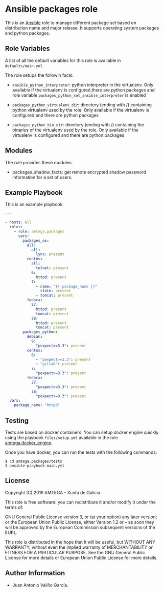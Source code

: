 # Ansible packages role

This is an [Ansible](http://www.ansible.com) role to manage different package set based on distribution name and major release. It supports operating system packages and python packages.

## Role Variables

A list of all the default variables for this role is available in `defaults/main.yml`.

The role setups the followin facts:

- `ansible_python_interpreter`: python interpreter in the virtualenv. Only available if the virtualenv is configured,there are python packages and role variable `packages_python_set_ansible_interpreter` is enabled

- `packages_python_virtualenv_dir`: directory (ending with /) containing python virtualenv used by the role. Only available if the virtualenv is configured and there are python packages

- `packages_python_bin_dir`: directory (ending with /) containing the binaries of the virtualenv used by the role. Only available if the virtualenv is configured and there are python packages

## Modules

The role provides these modules:

- packages_shadow_facts: get remote encrypted shadow password information for a set of users.

## Example Playbook

This is an example playbook:

```yaml
---

- hosts: all
  roles:
    - role: amtega.packages
      vars:
        packages_os:
          all:
            all:
              lynx: present
          centos:
            all:
              telnet: present
            6:
              httpd: present
            7:
              - name: "{{ package_name }}"
                state: present
              - tomcat: present
          fedora:
            27:
              httpd: present
              tomcat: present
            28:
              httpd: present
              tomcat: present
        packages_python:
          debian:
            9:
              "pexpect>=3.3": present
          centos:
            6:
              - "pexpect>=3.3": present
              - "gitlab": present
            7:
              "pexpect>=3.3": present
          fedora:
            27:
              "pexpect>=3.3": present
            28:
              "pexpect>=3.3": present
  vars:
    package_name: "httpd"
```

## Testing

Tests are based on docker containers. You can setup docker engine quickly using the playbook `files/setup.yml` available in the role [amtega.docker_engine](https://galaxy.ansible.com/amtega/docker_engine).

Once you have docker, you can run the tests with the following commands:

```shell
$ cd amtega.packages/tests
$ ansible-playbook main.yml
```

## License

Copyright (C) 2019 AMTEGA - Xunta de Galicia

This role is free software: you can redistribute it and/or modify it under the terms of:

GNU General Public License version 3, or (at your option) any later version; or the European Union Public License, either Version 1.2 or – as soon they will be approved by the European Commission ­subsequent versions of the EUPL.

This role is distributed in the hope that it will be useful, but WITHOUT ANY WARRANTY; without even the implied warranty of MERCHANTABILITY or FITNESS FOR A PARTICULAR PURPOSE.  See the GNU General Public License for more details or European Union Public License for more details.

## Author Information

- Juan Antonio Valiño García.

